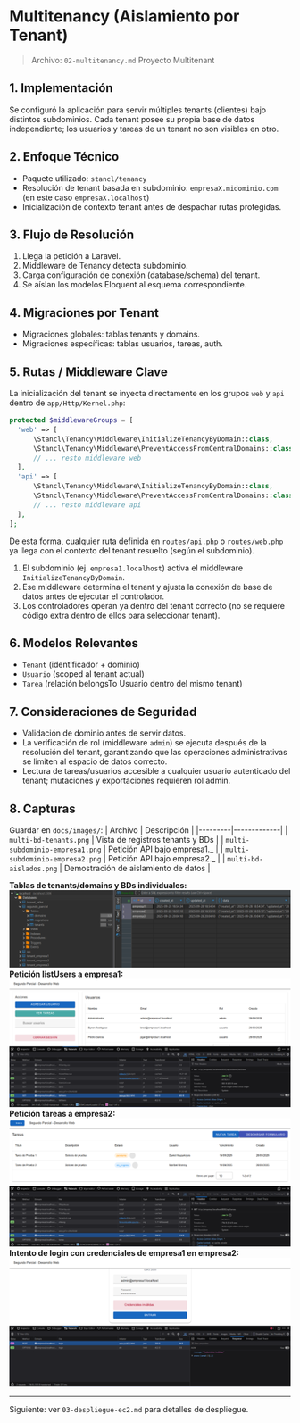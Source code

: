 # Multitenancy (Aislamiento por Tenant)

> Archivo: `02-multitenancy.md`
> Proyecto Multitenant

## 1. Implementación

Se configuró la aplicación para servir múltiples tenants (clientes) bajo distintos subdominios. Cada tenant posee su propia base de datos independiente; los usuarios y tareas de un tenant no son visibles en otro.

## 2. Enfoque Técnico

-   Paquete utilizado: `stancl/tenancy`
-   Resolución de tenant basada en subdominio: `empresaX.midominio.com` (en este caso `empresaX.localhost`)
-   Inicialización de contexto tenant antes de despachar rutas protegidas.

## 3. Flujo de Resolución

1. Llega la petición a Laravel.
2. Middleware de Tenancy detecta subdominio.
3. Carga configuración de conexión (database/schema) del tenant.
4. Se aíslan los modelos Eloquent al esquema correspondiente.

## 4. Migraciones por Tenant

-   Migraciones globales: tablas tenants y domains.
-   Migraciones específicas: tablas usuarios, tareas, auth.

## 5. Rutas / Middleware Clave

La inicialización del tenant se inyecta directamente en los grupos `web` y `api` dentro de `app/Http/Kernel.php`:

```php
protected $middlewareGroups = [
  'web' => [
      \Stancl\Tenancy\Middleware\InitializeTenancyByDomain::class,
      \Stancl\Tenancy\Middleware\PreventAccessFromCentralDomains::class,
      // ... resto middleware web
  ],
  'api' => [
      \Stancl\Tenancy\Middleware\InitializeTenancyByDomain::class,
      \Stancl\Tenancy\Middleware\PreventAccessFromCentralDomains::class,
      // ... resto middleware api
  ],
];
```

De esta forma, cualquier ruta definida en `routes/api.php` o `routes/web.php` ya llega con el contexto del tenant resuelto (según el subdominio).

1. El subdominio (ej. `empresa1.localhost`) activa el middleware `InitializeTenancyByDomain`.
2. Ese middleware determina el tenant y ajusta la conexión de base de datos antes de ejecutar el controlador.
3. Los controladores operan ya dentro del tenant correcto (no se requiere código extra dentro de ellos para seleccionar tenant).

## 6. Modelos Relevantes

-   `Tenant` (identificador + dominio)
-   `Usuario` (scoped al tenant actual)
-   `Tarea` (relación belongsTo Usuario dentro del mismo tenant)

## 7. Consideraciones de Seguridad

-   Validación de dominio antes de servir datos.
-   La verificación de rol (middleware `admin`) se ejecuta después de la resolución del tenant, garantizando que las operaciones administrativas se limiten al espacio de datos correcto.
-   Lectura de tareas/usuarios accesible a cualquier usuario autenticado del tenant; mutaciones y exportaciones requieren rol admin.

## 8. Capturas

Guardar en `docs/images/`:
| Archivo | Descripción |
|---------|-------------|
| `multi-bd-tenants.png` | Vista de registros tenants y BDs |
| `multi-subdominio-empresa1.png` | Petición API bajo empresa1._ |
| `multi-subdominio-empresa2.png` | Petición API bajo empresa2._ |
| `multi-bd-aislados.png` | Demostración de aislamiento de datos |

**Tablas de tenants/domains y BDs individuales:**
![Tenants](images/multi-bd-tenants.png)
**Petición listUsers a empresa1:**
![Subdominio 1](images/multi-subdominio-empresa1.png)
**Petición tareas a empresa2:**
![Subdominio 2](images/multi-subdominio-empresa2.png)
**Intento de login con credenciales de empresa1 en empresa2:**
![Aislamiento](images/multi-bd-aislados.png)

---

Siguiente: ver `03-despliegue-ec2.md` para detalles de despliegue.
